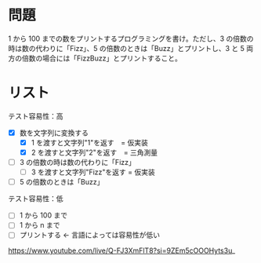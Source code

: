 # 問題

1 から 100 までの数をプリントするプログラミングを書け。ただし、3 の倍数の時は数の代わりに「Fizz」、5 の倍数のときは「Buzz」とプリントし、3 と 5 両方の倍数の場合には「FizzBuzz」とプリントすること。

# リスト

テスト容易性：高

- [x] 数を文字列に変換する
  <!-- 上記だとテストが書きづらいので具体的なものに -->
  - [x] 1 を渡すと文字列"1"を返す　= 仮実装
  - [x] 2 を渡すと文字列"2"を返す　= 三角測量
- [ ] 3 の倍数の時は数の代わりに「Fizz」
  - [ ] 3 を渡すと文字列"Fizz"を返す = 仮実装
- [ ] 5 の倍数のときは「Buzz」

テスト容易性：低

- [ ] 1 から 100 まで
- [ ] 1 から n まで
- [ ] プリントする ← 言語によっては容易性が低い

https://www.youtube.com/live/Q-FJ3XmFlT8?si=9ZEm5cOOOHyts3u_
